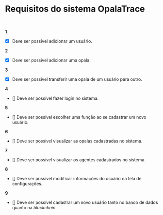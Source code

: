 # Requisitos do sistema OpalaTrace

<br>

 **1**
- [x] Deve ser possível adicionar um usuário. 

 **2**
- [x] Deve ser possível adicionar uma opala.

**3**
- [x] Deve ser possível transferir uma opala de um usuário para outro.

**4**
- [] Deve ser possível fazer login no sistema.

**5**
- [] Deve ser possível escolher uma função ao se cadastrar um novo usuário.

**6**
- [] Deve ser possível visualizar as opalas cadastradas no sistema.

**7**
- [] Deve ser possível visualizar os agentes cadastrados no sistema.

**8**
- [] Deve ser possível modificar informações do usuário na tela de configurações.

**9**
- [] Deve ser possível cadastrar um novo usuário tanto no banco de dados quanto na _blockchain_.



